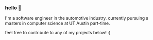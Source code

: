 ### hello 👋

I'm a software engineer in the automotive industry. currently pursuing a masters in computer science at UT Austin part-time.

feel free to contribute to any of my projects below! :)
